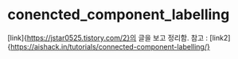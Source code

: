 # conencted_component_labelling

[link]{https://jstar0525.tistory.com/2}의 글을 보고 정리함.
참고 : [link2]{https://aishack.in/tutorials/connected-component-labelling/} 
